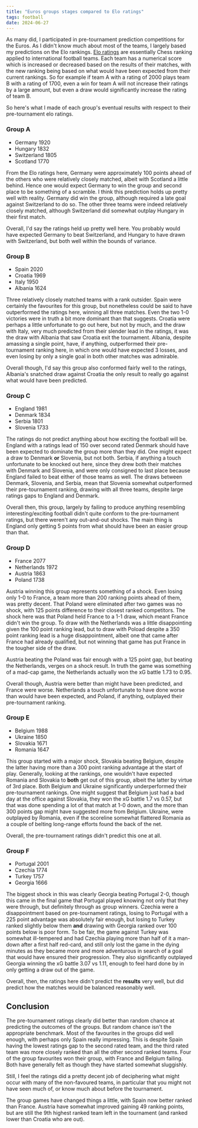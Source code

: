 ```yaml
---
title: "Euros groups stages compared to Elo ratings"
tags: football
date: 2024-06-27
---
```


As many did, I participated in pre-tournament prediction competitions for the Euros.
As I didn't know much about most of the teams, I largely based my predictions on the Elo rankings.
[Elo ratings](https://eloratings.net/) are essentially Chess ranking applied to international football teams.
Each team has a numerical score which is increased or decreased based on the results of their matches, with the new ranking
being based on what would have been expected from their current rankings. So for example if team A with a rating of 2000 plays
team B with a rating of 1700, even a win for team A will not increase their ratings by a large amount, but even a draw would
significantly increase the rating of team B.

So here's what I made of each group's eventual results with respect to their pre-tournament elo ratings.

### Group A

* Germany     1920
* Hungary     1832
* Switzerland 1805
* Scotland    1770

From the Elo ratings here, Germany were approximately 100 points ahead of the others who were relatively closely matched,
albeit with Scotland a little behind. Hence one would expect Germany to win the group and second place to be something of a
scramble. I think this prediction holds up pretty well with reality. Germany did win the group, although required a late goal
against Switzerland to do so. The other three teams were indeed relatively closely matched, although Switzerland did somewhat
outplay Hungary in their first match.

Overall, I'd say the ratings held up pretty well here. You probably would have expected Germany to beat Switzerland, and
Hungary to have drawn with Switzerland, but both well within the bounds of variance.

### Group B

* Spain   2020
* Croatia 1969
* Italy   1950
* Albania 1624

Three relatively closely matched teams with a rank outsider. Spain were certainly the favourites for this group, but nonetheless
could be said to have outperformed the ratings here, winning all three matches. Even the two 1-0 victories were in truth a bit
more dominant than that suggests. Croatia were perhaps a little unfortunate to go out here, but not by much, and the draw with
Italy, very much predicted from their slender lead in the ratings, it was the draw with Albania that saw Croatia exit the
tournament. Albania, despite amassing a single point, have, if anything, outperformed their pre-tournament ranking here, in which
one would have expected 3 losses, and even losing by only a single goal in both other matches was admirable. 

Overall though, I'd say this group also conformed fairly well to the ratings, Albania's snatched draw against Croatia the only
result to really go against what would have been predicted.

### Group C

* England  1981
* Denmark  1834
* Serbia   1801
* Slovenia 1733

The ratings do not predict anything about how exciting the football will be. England with a ratings lead of 150 over second rated
Denmark should have been expected to dominate the group more than they did. One might expect a draw to Denmark **or** Slovenia,
but not both. Serbia, if anything a touch unfortunate to be knocked out here, since they drew both their matches with Denmark
and Slovenia, and were only consigned to last place because England failed to beat either of those teams as well. The draws
between Denmark, Slovenia, and Serbia, mean that Slovenia somewhat outperformed their pre-tournament ranking, drawing with all three teams, despite large ratings gaps to England and Denmark. 

Overall then, this group, largely by failing to produce anything resembling interesting/exciting football didn't quite conform
to the pre-tournament ratings, but there weren't any out-and-out shocks. The main thing is England only getting 5 points from
what should have been an easier group than that.

### Group D

* France      2077
* Netherlands 1972
* Austria     1863
* Poland      1738

Austria winning this group represents something of a shock. Even losing only 1-0 to France, a team more than 200 ranking points
ahead of them, was pretty decent. That Poland were eliminated after two games was no shock, with 125 points difference to their
closest ranked competitors. The shock here was that Poland held France to a 1-1 draw, which meant France didn't win the group.
To draw with the Netherlands was a little disappointing given the 100 point ranking lead, but to draw with Poload despite a
350 point ranking lead is a huge disappointment, albeit one that came after France had already qualified, but not winning that
game has put France in the tougher side of the draw.

Austria beating the Poland was fair enough with a 125 point gap, but beating the Netherlands, verges on a shock result. In truth
the game was something of a mad-cap game, the Netherlands actually won the xG battle 1.73 to 0.95.

Overall though, Austria were better than might have been predicted, and France were worse. Netherlands a touch unfortunate to
have done worse than would have been expected, and Poland, if anything, outplayed their pre-tournament ranking.

### Group E

* Belgium  1988
* Ukraine  1850
* Slovakia 1671
* Romania  1647

This group started with a major shock, Slovakia beating Belgium, despite the latter having more than a 300 point ranking advantage
at the start of play. Generally, looking at the rankings, one wouldn't have expected Romania and Slovakia to **both** get out of this group, albeit the latter by virtue of 3rd place. Both Belgium and Ukraine significantly underperformed their pre-tournament
rankings. One might suggest that Belgium just had a bad day at the office against Slovakia, they won the xG battle 1.7 vs 0.57,
but that was done spending a lot of that match at 1-0 down, and the more than 300 points gap might have suggested more from
Belgium. Ukraine, were outplayed by Romania, even if the scoreline somewhat flattered Romania as a couple of belting long-range
efforts found the back of the net.

Overall, the pre-tournament ratings didn't predict this one at all.

### Group F

* Portugal 2001
* Czechia  1774
* Turkey   1757
* Georgia  1666

The biggest shock in this was clearly Georgia beating Portugal 2-0, though this came in the final game that Portugal played
knowing not only that they were through, but definitely through as group winners. Czechia were a disappointment based on
pre-tournament ratings, losing to Portugal with a 225 point advantage was absolutely fair enough, but losing to Turkey ranked
slightly below them **and** drawing with Georgia ranked over 100 points below is poor form. To be fair, the game against
Turkey was somewhat ill-tempered and had Czechia playing more than half of it a man-down after a first half red-card, and still
only lost the game in the dying minutes as they became more and more adventurous in search of a goal that would have ensured
their progression. They also significantly outplayed Georgia winning the xG battle 3.07 vs 1.11, enough to feel hard done by in
only getting a draw out of the game. 

Overall, then, the ratings here didn't predict the **results** very well, but did predict how the matches would be balanced
reasonably well. 


## Conclusion

The pre-tournament ratings clearly did better than random chance at predicting the outcomes of the groups. But random chance
isn't the appropriate benchmark. Most of the favourites in the groups did well enough, with perhaps only Spain really impressing.
This is despite Spain having the lowest ratings gap to the second rated team, and the third rated team was more closely ranked
than all the other second ranked teams. Four of the group favourites won their group, with France and Belgium failing. Both have
generally felt as though they have started somewhat sluggishly. 

Still, I feel the ratings did a pretty decent job of deciphering what might occur with many of the non-favoured teams, in
particular that you might not have seen much of, or know much about before the tournament. 

The group games have changed things a little, with Spain now better ranked than France. Austria have somewhat improved gaining
49 ranking points, but are still the 9th highest ranked team left in the tournament (and ranked lower than Croatia who are out).
